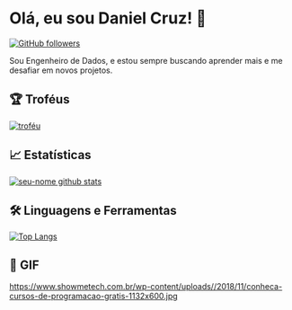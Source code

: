 # Olá, eu sou Daniel Cruz! 👋

[![GitHub followers](https://img.shields.io/github/followers/DanielCruzDataEngineer.svg?style=social)](https://github.com/DanielCruzDataEngineer?tab=followers)

Sou Engenheiro de Dados, e estou sempre buscando aprender mais e me desafiar em novos projetos. 

## 🏆 Troféus

[![troféu](https://github-profile-trophy.vercel.app/?username=seu-username)](https://github.com/DanielCruzDataEngineer/github-profile-trophy)

## 📈 Estatísticas

[![seu-nome github stats](https://github-readme-stats.vercel.app/api?username=DanielCruzDataEngineer&show_icons=true&theme=radical)](https://github.com/DanielCruzDataEngineer)

## 🛠️ Linguagens e Ferramentas

[![Top Langs](https://github-readme-stats.vercel.app/api/top-langs/?username=DanielCruzDataEngineer&layout=compact)](https://github.com/DanielCruzDataEngineer)

## 🎥 GIF

https://www.showmetech.com.br/wp-content/uploads//2018/11/conheca-cursos-de-programacao-gratis-1132x600.jpg

